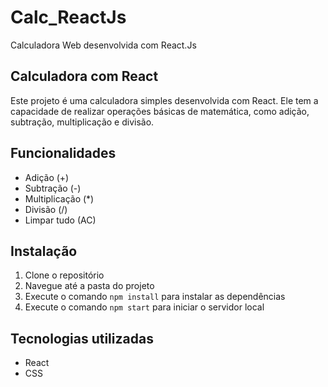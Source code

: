 # Calc_ReactJs
Calculadora Web desenvolvida com React.Js
## Calculadora com React

Este projeto é uma calculadora simples desenvolvida com React. Ele tem a capacidade de realizar operações básicas de matemática, como adição, subtração, multiplicação e divisão.

## Funcionalidades

- Adição (+)
- Subtração (-)
- Multiplicação (*)
- Divisão (/)
- Limpar tudo (AC)

## Instalação

1. Clone o repositório
2. Navegue até a pasta do projeto
3. Execute o comando `npm install` para instalar as dependências
4. Execute o comando `npm start` para iniciar o servidor local

## Tecnologias utilizadas

- React
- CSS



